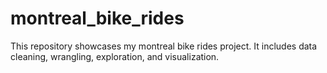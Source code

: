 # montreal_bike_rides
This repository showcases my montreal bike rides project. It includes data cleaning, wrangling, exploration, and visualization.
